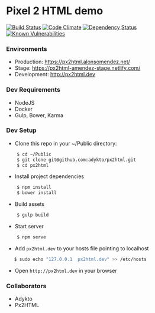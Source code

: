# Pixel 2 HTML demo
[![Build Status](https://travis-ci.org/adykto/htmltest.svg?branch=dev)](https://travis-ci.org/adykto/htmltest)
[![Code Climate](https://codeclimate.com/github/adykto/htmltest/badges/gpa.svg)](https://codeclimate.com/github/adykto/htmltest)
[![Dependency Status](https://www.versioneye.com/user/projects/57c8feaa968d640039516e59/badge.svg?style=flat-square)](https://www.versioneye.com/user/projects/57c8feaa968d640039516e59)
[![Known Vulnerabilities](https://snyk.io/test/github/adykto/htmltest/badge.svg)](https://snyk.io/test/github/adykto/htmltest)

### Environments

* Production: https://px2html.alonsomendez.net/
* Stage: https://px2html-amendez-stage.netlify.com/
* Development: http://px2html.dev


### Dev Requirements

* NodeJS
* Docker
* Gulp, Bower, Karma

### Dev Setup

* Clone this repo in your ~/Public directory:
```bash
    $ cd ~/Public
    $ git clone git@github.com:adykto/px2html.git
    $ cd px2html
```

* Install project dependencies
```bash
    $ npm install
    $ bower install
```

* Build assets
```bash
    $ gulp build
```

* Start server
```bash
    $ npm serve
```

* Add `px2html.dev` to your hosts file pointing to localhost
```bash
   $ sudo echo "127.0.0.1  px2html.dev" >> /etc/hosts
```

* Open `http://px2html.dev` in your browser

### Collaborators

* Adykto
* Px2HTML
